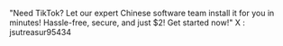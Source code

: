 "Need TikTok? Let our expert Chinese software team install it for you in minutes! Hassle-free, secure, and just $2! Get started now!"
X :  jsutreasur95434

